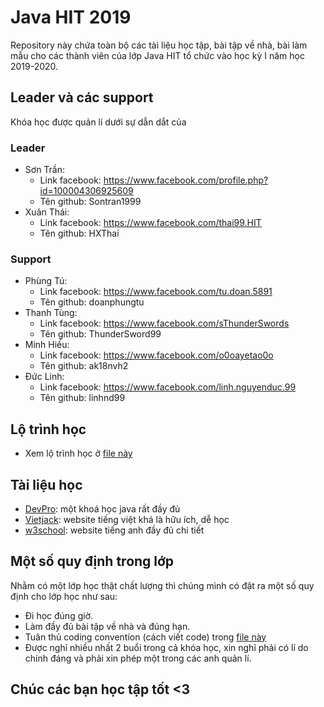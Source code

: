 # Java HIT 2019
Repository này chứa toàn bộ các tài liệu học tập, bài tập về nhà, bài làm mẫu cho các thành viên của lớp Java HIT tổ chức vào học kỳ I năm học 2019-2020.

## Leader và các support
Khóa học được quản lí dưới sự dẫn dắt của
### Leader
- Sơn Trần:
  - Link facebook: https://www.facebook.com/profile.php?id=100004306925609
  - Tên github: Sontran1999
- Xuân Thái:
  - Link facebook: https://www.facebook.com/thai99.HIT
  - Tên github: HXThai
### Support
- Phùng Tú:
  - Link facebook: https://www.facebook.com/tu.doan.5891
  - Tên github: doanphungtu
- Thanh Tùng:
  - Link facebook: https://www.facebook.com/sThunderSwords
  - Tên github: ThunderSword99
- Minh Hiếu:
  - Link facebook: https://www.facebook.com/o0oayetao0o
  - Tên github: ak18nvh2
- Đức Linh:
  - Link facebook: https://www.facebook.com/linh.nguyenduc.99
  - Tên github: linhnd99

## Lộ trình học
- Xem lộ trình học ở [file này](learning-schedule.md)

## Tài liệu học
- [DevPro](https://drive.google.com/drive/folders/1A2za3c04z7CCIqY3BJ0J8KbMnbwnWEOi?usp=sharing): một khoá học java rất đầy đủ
- [Vietjack](https://vietjack.com/java/?fbclid=IwAR1b7XlNQ9u5Bs24L368-JDe9jVDPMTxisXhXlVPnMNBI-PC5nI-f3BjfGU): website tiếng việt khá là hữu ích, dễ học
- [w3school](https://www.w3schools.com/java/default.asp): website tiếng anh đầy đủ chi tiết

## Một số quy định trong lớp
Nhằm có một lớp học thật chất lượng thì chúng mình có đặt ra một số quy định cho lớp học như sau:
  - Đi học đúng giờ.
  - Làm đầy đủ bài tập về nhà và đúng hạn.
  - Tuân thủ coding convention (cách viết code) trong [file này](coding-standards.md)
  - Được nghỉ nhiều nhất 2 buổi trong cả khóa học, xin nghỉ phải có lí do chính đáng và phải xin phép một trong các anh quản lí.
  
## Chúc các bạn học tập tốt <3
